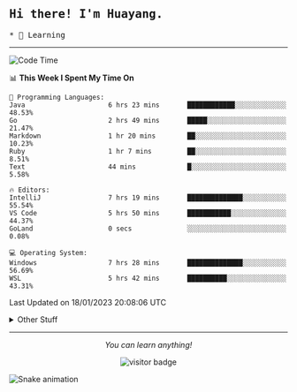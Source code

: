 <h2>
    <samp>Hi there! I'm Huayang.</samp>
</h2>
<p>
    <samp>
        * 🧐 Learning
    </samp>
</p>



<hr>


<!--START_SECTION:waka-->
![Code Time](http://img.shields.io/badge/Code%20Time-376%20hrs%206%20mins-blue)

📊 **This Week I Spent My Time On** 

```text
💬 Programming Languages: 
Java                     6 hrs 23 mins       ████████████░░░░░░░░░░░░░   48.53% 
Go                       2 hrs 49 mins       █████░░░░░░░░░░░░░░░░░░░░   21.47% 
Markdown                 1 hr 20 mins        ██░░░░░░░░░░░░░░░░░░░░░░░   10.23% 
Ruby                     1 hr 7 mins         ██░░░░░░░░░░░░░░░░░░░░░░░   8.51% 
Text                     44 mins             █░░░░░░░░░░░░░░░░░░░░░░░░   5.58%

🔥 Editors: 
IntelliJ                 7 hrs 19 mins       ██████████████░░░░░░░░░░░   55.54% 
VS Code                  5 hrs 50 mins       ███████████░░░░░░░░░░░░░░   44.37% 
GoLand                   0 secs              ░░░░░░░░░░░░░░░░░░░░░░░░░   0.08%

💻 Operating System: 
Windows                  7 hrs 28 mins       ██████████████░░░░░░░░░░░   56.69% 
WSL                      5 hrs 42 mins       ██████████░░░░░░░░░░░░░░░   43.31%

```


 Last Updated on 18/01/2023 20:08:06 UTC
<!--END_SECTION:waka-->


<details>
  <summary>Other Stuff</summary>
  <br />
<!--   
  <p align="left">
    <img height="180em" src="https://github-readme-streak-stats.herokuapp.com/?user=GuillaumeFalourd" />
    
  </p> -->

  * 🏆 Some GitHub statistical reports:
  
  <img width="100%" src="https://github-profile-trophy.vercel.app/?username=xmchxup&column=7">
  <p align="left">  
    <img height="180em" src="https://github-readme-stats.vercel.app/api?username=xmchxup&hide_border=true&show_icons=true&include_all_commits=true&bg_color=0,EC6C6C,FFD479,FFFC79,73FA79&theme=graywhite&locale=en" />
    <img height="180em" src="https://github-readme-stats.vercel.app/api/top-langs/?username=xmchxup&hide=css,scss,html&langs_count=8&hide_border=true&layout=compact&bg_color=0,73FA79,73FDFF,D783FF&theme=graywhite&locale=en" />
  </p>
  
  <img width="100%" src="https://github-profile-summary-cards.vercel.app/api/cards/profile-details?username=xmchxup&theme=github" />
 
</a>
</details>
<hr>
<p align="center">
    <i>You can learn anything!</i>
    <p align="center">
        <img src="https://visitor-badge.laobi.icu/badge?page_id=xmchxup" alt="visitor badge"/>       
    </p>
</p>

![Snake animation](https://github.com/XmchxUp/XmchxUp/blob/output/github-contribution-grid-snake.gif)


